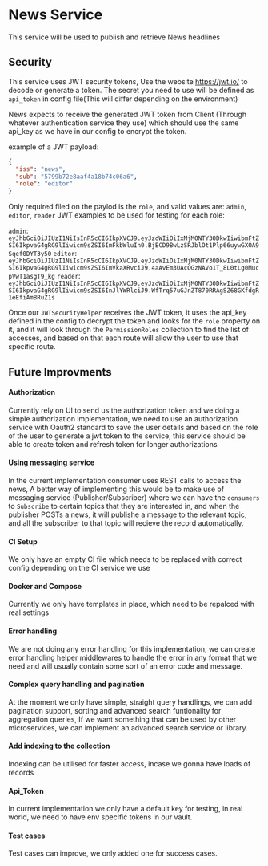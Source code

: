# News Service
This service will be used to publish and retrieve News headlines

## Security
This service uses JWT security tokens, Use the website https://jwt.io/ to decode or generate a token. The secret you need to use will be defined as `api_token` in config file(This will differ depending on the environment)

News expects to receive the generated JWT token from Client (Through whatever authentication service they use) which should use the same api_key as we have in our config to encrypt the token.

example of a JWT payload:

```json
{
  "iss": "news",
  "sub": "5799b72e8aaf4a18b74c06a6",
  "role": "editor"
}
```

Only required filed on the paylod is the `role`, and valid values are: `admin`, `editor`, `reader`
JWT examples to be used for testing for each role:

`admin`: `eyJhbGciOiJIUzI1NiIsInR5cCI6IkpXVCJ9.eyJzdWIiOiIxMjM0NTY3ODkwIiwibmFtZSI6IkpvaG4gRG9lIiwicm9sZSI6ImFkbWluIn0.BjECD9BwLzSRJblOt1Plp66uywGXOA9Sqef0DYT3y50`
`editor`: `eyJhbGciOiJIUzI1NiIsInR5cCI6IkpXVCJ9.eyJzdWIiOiIxMjM0NTY3ODkwIiwibmFtZSI6IkpvaG4gRG9lIiwicm9sZSI6ImVkaXRvciJ9.4aAvEm3UAcOGzNAVo1T_8L0tLg0MucpVwT1asgT9_kg`
`reader`: `eyJhbGciOiJIUzI1NiIsInR5cCI6IkpXVCJ9.eyJzdWIiOiIxMjM0NTY3ODkwIiwibmFtZSI6IkpvaG4gRG9lIiwicm9sZSI6InJlYWRlciJ9.WfTrq57uGJnZT870RRAgSZ68GKfdgR1eEfiAmBRuZ1s`

Once our `JWTSecurityHelper` receives the JWT token, it uses the api_key defined in the config to decrypt the token and looks for the `role` property on it, and it will look through the `PermissionRoles` collection to find the list of accesses, and based on that each route will allow the user to use that specific route.


## Future Improvments

#### Authorization
Currently rely on UI to send us the authorization token and we doing a simple authorization implementation, we need to use an authorization service with Oauth2 standard to save the user details and based on the role of the user to generate a jwt token to the service, this service should be able to create token and refresh token for longer authorizations

#### Using messaging service
In the current implementation consumer uses REST calls to access the news, A better way of implementing this would be to make use of messaging service (Publisher/Subscriber) where we can have the `consumers` to `Subscribe` to certain topics that they are interested in, and
when the publisher POSTs a news, it will publishe a message to the relevant topic, and all the subscriber to that topic will recieve the record automatically.

#### CI Setup
We only have an empty CI file which needs to be replaced with correct config depending on the CI service we use

#### Docker and Compose
Currently we only have templates in place, which need to be repalced with real settings

#### Error handling
We are not doing any error handling for this implementation, we can create error handling helper middlewares to handle the error in any format that we need and will usually contain some sort of an error code and message.

#### Complex query handling and pagination
At the moment we only have simple, straight query handlings, we can add pagination support, sorting and advanced search funtionality for aggregation queries, If we want something that can be used by other microservices, we can implement an advanced search service or library.

#### Add indexing to the collection
Indexing can be utilised for faster access, incase we gonna have loads of records

#### Api_Token
In current implementation we only have a default key for testing, in real world, we need to have env specific tokens in our vault.

#### Test cases
Test cases can improve, we only added one for success cases.